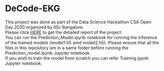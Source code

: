 # DeCode-EKG
This project was done as part of the Data Science Hackathon CSA Open Day 2020 organized by IISc Bangalore.  
Please click [HERE](http://bit.ly/De-Code_ECG) to get the detailed report of the project.  
You can run the Prediction_Model.ipynb notebook for running the inference of the trained models (model1.h5 amd model2.h5). Please ensure that all the files in this repository are in a same folder before running the Prediction_model.ipynb Jupyter notebook.  
If you wish to train the model from scratch you can refer Training.ipynb Jupyter notebook.
